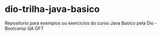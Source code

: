 # dio-trilha-java-basico
Repositorio para exemplos ou exercicios do curso Java Basico pela Dio - Bootcamp QA GFT
